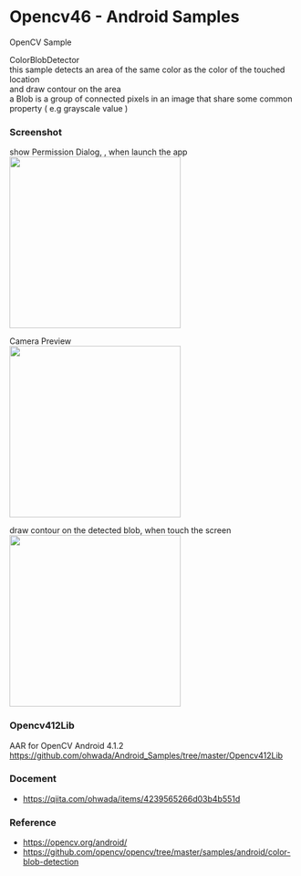 Opencv46 - Android Samples
===============

OpenCV Sample <br/>

ColorBlobDetector <br/>
this sample detects an area of ​​the same color as the color of the touched location <br/>
and draw contour on the area <br/>
a Blob is a group of connected pixels in an image that share some common property ( e.g grayscale value )  <br/>

### Screenshot <br/>
show Permission Dialog, , when launch the app <br/>
<image src="https://raw.githubusercontent.com/ohwada/Android_Samples/master/Opencv46/screensht/opencv46_camra_permission.png" width="300" /><br/>

Camera Preview <br/>
<image src="https://raw.githubusercontent.com/ohwada/Android_Samples/master/Opencv46/screensht/opencv46_preview.png" width="300" /><br/>

draw contour on the detected blob, when touch the screen <br/>
<image src="https://raw.githubusercontent.com/ohwada/Android_Samples/master/Opencv46/screensht/opencv46_color_blob_detect.png" width="300" /><br/>


### Opencv412Lib <br/>
AAR for OpenCV Android 4.1.2 <br/>
https://github.com/ohwada/Android_Samples/tree/master/Opencv412Lib <br/>

### Docement <br/>
- https://qiita.com/ohwada/items/4239565266d03b4b551d

### Reference <br/>
- https://opencv.org/android/
- https://github.com/opencv/opencv/tree/master/samples/android/color-blob-detection

